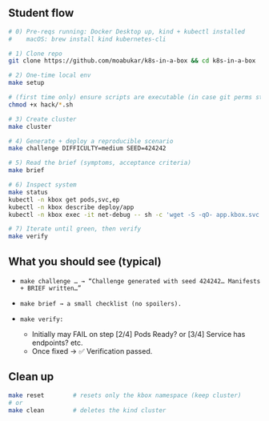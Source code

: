 ## Student flow

```bash
# 0) Pre-reqs running: Docker Desktop up, kind + kubectl installed
#    macOS: brew install kind kubernetes-cli

# 1) Clone repo
git clone https://github.com/moabukar/k8s-in-a-box && cd k8s-in-a-box

# 2) One-time local env
make setup

# (first time only) ensure scripts are executable (in case git perms stripped)
chmod +x hack/*.sh

# 3) Create cluster
make cluster

# 4) Generate + deploy a reproducible scenario
make challenge DIFFICULTY=medium SEED=424242

# 5) Read the brief (symptoms, acceptance criteria)
make brief

# 6) Inspect system
make status
kubectl -n kbox get pods,svc,ep
kubectl -n kbox describe deploy/app
kubectl -n kbox exec -it net-debug -- sh -c 'wget -S -qO- app.kbox.svc.cluster.local/health || true'

# 7) Iterate until green, then verify
make verify

```

## What you should see (typical)

- `make challenge … → “Challenge generated with seed 424242… Manifests + BRIEF written…”`
- `make brief → a small checklist (no spoilers).`

- `make verify:`
  - Initially may FAIL on step [2/4] Pods Ready? or [3/4] Service has endpoints? etc.
  - Once fixed → ✅ Verification passed.

## Clean up

```bash
make reset        # resets only the kbox namespace (keep cluster)
# or
make clean        # deletes the kind cluster
```